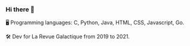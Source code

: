 ### Hi there 👋

🖥 Programming languages: C, Python, Java, HTML, CSS, Javascript, Go.

🛠 Dev for La Revue Galactique from 2019 to 2021.
